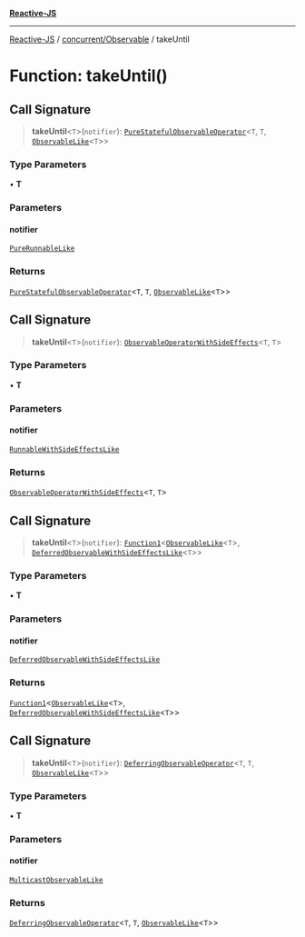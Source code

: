 [**Reactive-JS**](../../../README.md)

***

[Reactive-JS](../../../README.md) / [concurrent/Observable](../README.md) / takeUntil

# Function: takeUntil()

## Call Signature

> **takeUntil**\<`T`\>(`notifier`): [`PureStatefulObservableOperator`](../type-aliases/PureStatefulObservableOperator.md)\<`T`, `T`, [`ObservableLike`](../../interfaces/ObservableLike.md)\<`T`\>\>

### Type Parameters

• **T**

### Parameters

#### notifier

[`PureRunnableLike`](../../interfaces/PureRunnableLike.md)

### Returns

[`PureStatefulObservableOperator`](../type-aliases/PureStatefulObservableOperator.md)\<`T`, `T`, [`ObservableLike`](../../interfaces/ObservableLike.md)\<`T`\>\>

## Call Signature

> **takeUntil**\<`T`\>(`notifier`): [`ObservableOperatorWithSideEffects`](../type-aliases/ObservableOperatorWithSideEffects.md)\<`T`, `T`\>

### Type Parameters

• **T**

### Parameters

#### notifier

[`RunnableWithSideEffectsLike`](../../interfaces/RunnableWithSideEffectsLike.md)

### Returns

[`ObservableOperatorWithSideEffects`](../type-aliases/ObservableOperatorWithSideEffects.md)\<`T`, `T`\>

## Call Signature

> **takeUntil**\<`T`\>(`notifier`): [`Function1`](../../../functions/type-aliases/Function1.md)\<[`ObservableLike`](../../interfaces/ObservableLike.md)\<`T`\>, [`DeferredObservableWithSideEffectsLike`](../../interfaces/DeferredObservableWithSideEffectsLike.md)\<`T`\>\>

### Type Parameters

• **T**

### Parameters

#### notifier

[`DeferredObservableWithSideEffectsLike`](../../interfaces/DeferredObservableWithSideEffectsLike.md)

### Returns

[`Function1`](../../../functions/type-aliases/Function1.md)\<[`ObservableLike`](../../interfaces/ObservableLike.md)\<`T`\>, [`DeferredObservableWithSideEffectsLike`](../../interfaces/DeferredObservableWithSideEffectsLike.md)\<`T`\>\>

## Call Signature

> **takeUntil**\<`T`\>(`notifier`): [`DeferringObservableOperator`](../type-aliases/DeferringObservableOperator.md)\<`T`, `T`, [`ObservableLike`](../../interfaces/ObservableLike.md)\<`T`\>\>

### Type Parameters

• **T**

### Parameters

#### notifier

[`MulticastObservableLike`](../../interfaces/MulticastObservableLike.md)

### Returns

[`DeferringObservableOperator`](../type-aliases/DeferringObservableOperator.md)\<`T`, `T`, [`ObservableLike`](../../interfaces/ObservableLike.md)\<`T`\>\>
